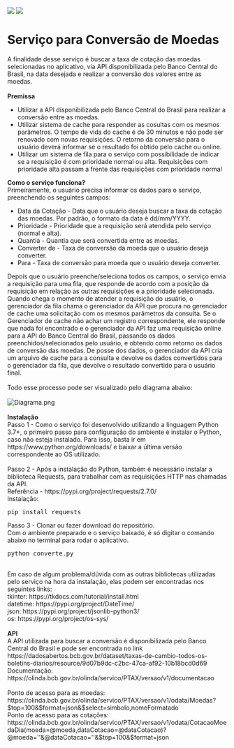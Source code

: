 <a href="https://www.linkedin.com/in/fabiocamposgp/" target="blank"><img src="https://img.shields.io/badge/Author-Fabio%20Campos-green" /></a> <img src="https://img.shields.io/badge/python-3.7%2B-blue" />

<h1>Serviço para Conversão de Moedas</h1>
A finalidade desse serviço é buscar a taxa de cotação das moedas selecionadas no aplicativo, via API disponibilizada pelo Banco Central do Brasil, na data desejada e realizar a conversão dos valores entre as moedas.
<br><br>
<b>Premissa</b>
<ul>
    <li>Utilizar a API disponibilizada pelo Banco Central do Brasil para realizar a conversão entre as moedas.</li>
    <li>Utilizar sistema de cache para responder as cosultas com os mesmos parâmetros. O tempo de vida do cache é de 30 minutos e não pode ser renovado com novas requisições. O retorno da conversão para o usuário deverá informar se o resultado foi obtido pelo cache ou online.</li>
    <li>Utilizar um sistema de fila para o serviço com possibilidade de indicar se a requisição é com prioridade normal ou alta. Requisições com prioridade alta passam a frente das requisições com prioridade normal</li>
</ul>

<b>Como o serviço funciona?</b><br>
Primeiramente, o usuário precisa informar os dados para o serviço, preenchendo os seguintes campos:
<ul>
  <li>Data da Cotação - Data que o usuário deseja buscar a taxa da cotação das moedas. Por padrão, o formato da data é dd/mm/YYYY.</li>
  <li>Prioridade - Prioridade que a requisição será atendida pelo serviço (normal e alta).</li>
  <li>Quantia - Quantia que será convertida entre as moedas.</li>
  <li>Converter de - Taxa de conversão da moeda que o usuário deseja converter.</li>
  <li>Para - Taxa de conversão para moeda que o usuário deseja converter.</li>
</ul>
Depois que o usuário preenche/seleciona todos os campos, o serviço envia a requisição para uma fila, que responde de acordo com a posição da requisição em relação as outras requisições e a prioridade selecionada. Quando chega o momento de atender a requisição do usuário, o gerenciador da fila chama o gerenciador da API que procura no gerenciador de cache uma solicitação com os mesmos parâmetros da consulta. Se o Gerenciador de cache não achar um registro correspondente, ele responde que nada foi encontrado e o gerenciador da API faz uma requisição online para a API do Banco Central do Brasil, passando os dados preenchidos/selecionados pelo usuário, e obtendo como retorno os dados de conversão das moedas. De posse dos dados, o gerenciador da API cria um arquivo de cache para a consulta e devolve os dados convertidos para o gerenciador da fila, que devolve o resultado convertido para o usuário final.
<br><br>
Todo esse processo pode ser visualizado pelo diagrama abaixo:
<br><br>
<img src="https://github.com/fcampos300/Conversao-Moedas/blob/master/Diagrama.png?raw=true" alt="Diagrama.png">
<br><br>
<b>Instalação</b><br>
Passo 1 - Como o serviço foi desenvolvido utilizando a linguagem Python 3.7+, o primeiro passo para configuração do ambiente é instalar o Python, caso não esteja instalado. Para isso, basta ir em https://www.python.org/downloads/ e baixar a última versão correspondente ao OS utilizado.
<br><br>
Passo 2 - Após a instalação do Python, também é necessário instalar a biblioteca Requests, para trabalhar com as requisições HTTP nas chamadas da API.<br>
Referência - https://pypi.org/project/requests/2.7.0/<br>
Instalação:<br>
<pre>pip install requests</pre>
Passo 3 - Clonar ou fazer download do repositório.<br>
Com o ambiente preparado e o serviço baixado, é só digitar o comando abaixo no terminal para rodar o aplicativo.
<pre>python converte.py</pre>
<br>
Em caso de algum problema/dúvida com as outras bibliotecas utilizadas pelo serviço na hora da instalação, elas podem ser encontradas nos seguintes links:<br>
tkinter: https://tkdocs.com/tutorial/install.html<br>
datetime: https://pypi.org/project/DateTime/<br>
json: https://pypi.org/project/jsonlib-python3/<br>
os: https://pypi.org/project/os-sys/<br>
<br>
<b>API</b><br>
A API utilizada para buscar a conversão é disponibilizada pelo Banco Central do Brasil e pode ser encontrada no link 
https://dadosabertos.bcb.gov.br/dataset/taxas-de-cambio-todos-os-boletins-diarios/resource/9d07b9dc-c2bc-47ca-af92-10b18bcd0d69<br>
Documentação: https://olinda.bcb.gov.br/olinda/servico/PTAX/versao/v1/documentacao
<br><br>
Ponto de acesso para as moedas:<br>
https://olinda.bcb.gov.br/olinda/servico/PTAX/versao/v1/odata/Moedas?$top=100&$format=json&$select=simbolo,nomeFormatado<br>
Ponto de acesso para as cotações:<br>
https://olinda.bcb.gov.br/olinda/servico/PTAX/versao/v1/odata/CotacaoMoedaDia(moeda=@moeda,dataCotacao=@dataCotacao)?@moeda=''&@dataCotacao=''&$top=100&$format=json

